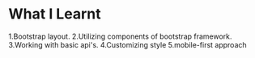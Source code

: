 # What I Learnt
1.Bootstrap layout.
2.Utilizing components of bootstrap framework.
3.Working with basic api's.
4.Customizing style
5.mobile-first approach
